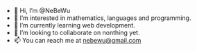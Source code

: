 - 👋 Hi, I’m @NeBeWu
- 👀 I’m interested in mathematics, languages and programming.
- 🌱 I’m currently learning web development.
- 💞️ I’m looking to collaborate on nonthing yet.
- 📫 You can reach me at nebewu@gmail.com

<!---
NeBeWu/NeBeWu is a ✨ special ✨ repository because its `README.md` (this file) appears on your GitHub profile.
You can click the Preview link to take a look at your changes.
--->
